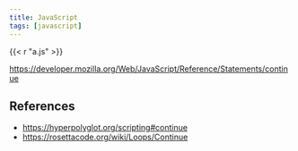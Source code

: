 ```yaml
---
title: JavaScript
tags: [javascript]
---
```


{{< r "a.js" >}}

<https://developer.mozilla.org/Web/JavaScript/Reference/Statements/continue>

## References

- <https://hyperpolyglot.org/scripting#continue>
- <https://rosettacode.org/wiki/Loops/Continue>
